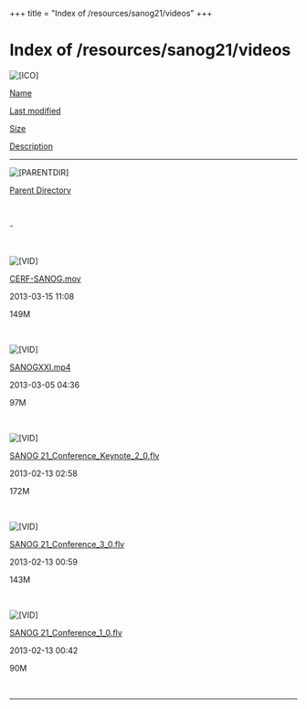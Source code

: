 +++
title = "Index of /resources/sanog21/videos"
+++

Index of /resources/sanog21/videos
==================================

![\[ICO\]](../../../icons/blank.gif)

[Name](index.html@C=N%3BO=A.html)

[Last modified](index.html@C=M%3BO=A.html)

[Size](index.html@C=S%3BO=A.html)

[Description](index.html@C=D%3BO=A.html)

------------------------------------------------------------------------

![\[PARENTDIR\]](../../../icons/back.gif)

[Parent Directory](../index.html)

 

\-

 

![\[VID\]](../../../icons/movie.gif)

[CERF-SANOG.mov](CERF-SANOG.mov)

2013-03-15 11:08

149M

 

![\[VID\]](../../../icons/movie.gif)

[SANOGXXI.mp4](SANOGXXI.mp4)

2013-03-05 04:36

97M

 

![\[VID\]](../../../icons/movie.gif)

[SANOG
21\_Conference\_Keynote\_2\_0.flv](SANOG%2021_Conference_Keynote_2_0.flv)

2013-02-13 02:58

172M

 

![\[VID\]](../../../icons/movie.gif)

[SANOG 21\_Conference\_3\_0.flv](SANOG%2021_Conference_3_0.flv)

2013-02-13 00:59

143M

 

![\[VID\]](../../../icons/movie.gif)

[SANOG 21\_Conference\_1\_0.flv](SANOG%2021_Conference_1_0.flv)

2013-02-13 00:42

90M

 

------------------------------------------------------------------------
